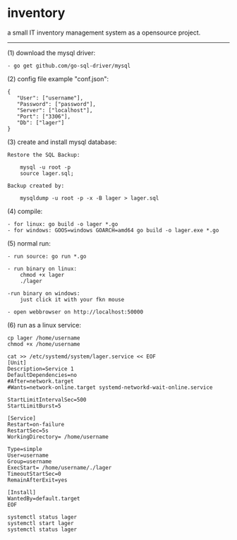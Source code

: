 # inventory
a small IT inventory management system as a opensource project.



-----------------------------------------------------------------



(1) download the mysql driver:

	- go get github.com/go-sql-driver/mysql


(2) config file example "conf.json":

	{
	   "User": ["username"],
 	   "Password": ["password"],
 	   "Server": ["localhost"],
 	   "Port": ["3306"],
	   "Db": ["lager"]
	}


(3) create and install mysql database:

	Restore the SQL Backup:

		mysql -u root -p
		source lager.sql;
			
	Backup created by:

		mysqldump -u root -p -x -B lager > lager.sql


(4) compile:

	- for linux: go build -o lager *.go
	- for windows: GOOS=windows GOARCH=amd64 go build -o lager.exe *.go

(5) normal run:

	- run source: go run *.go
	
	- run binary on linux:
		chmod +x lager
		./lager
	
	-run binary on windows:
		just click it with your fkn mouse

	- open webbrowser on http://localhost:50000

(6) run as a linux service:
	
	cp lager /home/username
	chmod +x /home/username
	
	cat >> /etc/systemd/system/lager.service << EOF
	[Unit]
	Description=Service 1
	DefaultDependencies=no
	#After=network.target
	#Wants=network-online.target systemd-networkd-wait-online.service

	StartLimitIntervalSec=500
	StartLimitBurst=5

	[Service]
	Restart=on-failure
	RestartSec=5s
	WorkingDirectory= /home/username

	Type=simple
	User=username
	Group=username
	ExecStart= /home/username/./lager
	TimeoutStartSec=0
	RemainAfterExit=yes

	[Install]
	WantedBy=default.target
	EOF	
	
	systemctl status lager
	systemctl start lager
	systemctl status lager

